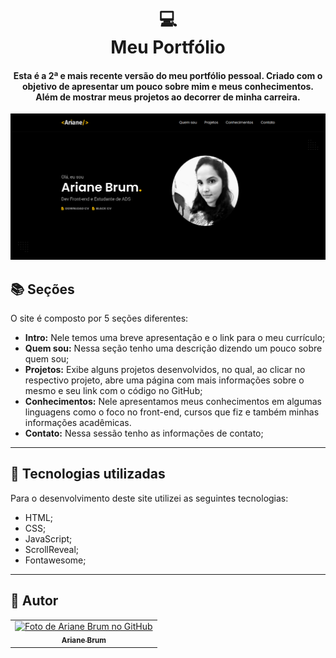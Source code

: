 <h1 align="center">
  💻<br>Meu Portfólio
</h1>

<h4 align="center">
  Esta é a 2ª e mais recente versão do meu portfólio pessoal. Criado com o objetivo de apresentar um pouco sobre mim e meus conhecimentos. Além de mostrar meus projetos ao decorrer de minha carreira.
</h4>

![Resultado final do projeto](img/ogimage.png)


## 📚 Seções

O site é composto por 5 seções diferentes:

- **Intro:** Nele temos uma breve apresentação e o link para o meu currículo;
- **Quem sou:** Nessa seção tenho uma descrição dizendo um pouco sobre quem sou;
- **Projetos:** Exibe alguns projetos desenvolvidos, no qual, ao clicar no respectivo projeto, abre uma página com mais informações sobre o mesmo e seu link com o código no GitHub;
- **Conhecimentos:** Nele apresentamos meus conhecimentos em algumas linguagens como o foco no front-end, cursos que fiz e também minhas informações acadêmicas.
- **Contato:** Nessa sessão tenho as informações de contato;

---

## 💼 Tecnologias utilizadas

Para o desenvolvimento deste site utilizei as seguintes tecnologias:

- HTML;
- CSS;
- JavaScript;
- ScrollReveal;
- Fontawesome;

---

## 🦄 Autor<br>

<table>
  <tr>
    <td align="center">
      <a href="https://github.com/Ariane-Brum">
        <img src="https://avatars.githubusercontent.com/u/64805032?v=4" width="100px;" alt="Foto de Ariane Brum no GitHub"/><br>
        <sub>
          <b>Ariane Brum</b>
        </sub>
      </a>
    </td>
  </tr>
</table>

